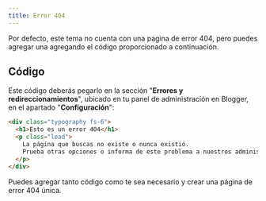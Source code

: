 ```yaml
---
title: Error 404
---
```


Por defecto, este tema no cuenta con una pagina de error 404, pero puedes agregar una agregando el código proporcionado a continuación.


## Código

Este código deberás pegarlo en la sección "**Errores y redireccionamientos**", ubicado en tu panel de administración en Blogger, en el apartado "**Configuración**":

```html
<div class="typography fs-6">
  <h1>Esto es un error 404</h1>
  <p class="lead">
    La página que buscas no existe o nunca existió.
    Prueba otras opciones o informa de este problema a nuestros administradores :(
  </p>
</div>
```

Puedes agregar tanto código como te sea necesario y crear una página de error 404 única.

